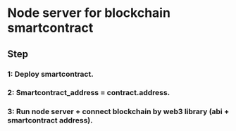 # Node server for blockchain smartcontract

## Step

### 1: Deploy smartcontract.
### 2: Smartcontract_address = contract.address.
### 3: Run node server + connect blockchain by web3 library (abi + smartcontract address).